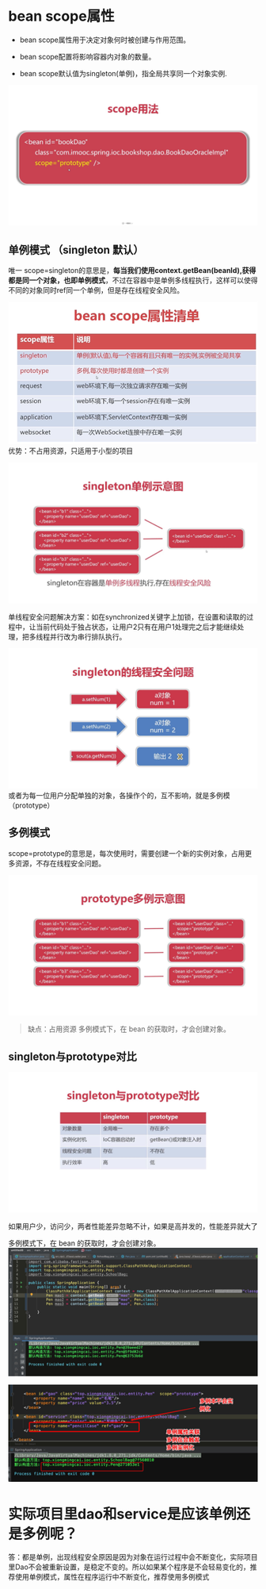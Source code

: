 # bean scope属性
* bean scope属性用于决定对象何时被创建与作用范围。

* bean scope配置将影响容器内对象的数量。

* bean scope默认值为singleton(单例)，指全局共享同一个对象实例. 

![](media/16183934003297/16183940666445.jpg)
## 单例模式 （singleton 默认）
唯一
scope=singleton的意思是，**每当我们使用context.getBean(beanId),获得都是同一个对象，也即单例模式**，不过在容器中是单例多线程执行，这样可以使得不同的对象同时ref同一个单例，但是存在线程安全风险。




![](media/16183934003297/16183934527784.png)
优势：不占用资源，只适用于小型的项目

![](media/16183934003297/16183939681734.jpg)


单线程安全问题解决方案：如在synchronized关键字上加锁，在设置和读取的过程中，让当前代码处于独占状态，让用户2只有在用户1处理完之后才能继续处理，把多线程并行改为串行排队执行。


![](media/16183934003297/16183939346919.jpg)
或者为每一位用户分配单独的对象，各操作个的，互不影响，就是多例模（prototype）
## 多例模式
scope=prototype的意思是，每次使用时，需要创建一个新的实例对象，占用更多资源，不存在线程安全问题。

![](media/16183934003297/16183937536968.jpg)

> 缺点：占用资源
多例模式下，在 bean 的获取时，才会创建对象。      

## singleton与prototype对比

![](media/16183934003297/16183937128002.jpg)

如果用户少，访问少，两者性能差异忽略不计，如果是高并发的，性能差异就大了

多例模式下，在 bean 的获取时，才会创建对象。
      ![-w1127](media/16183934003297/16183951928753.jpg)


![](media/16183934003297/16183968356158.jpg)


# 实际项目里dao和service是应该单例还是多例呢？

答：都是单例，出现线程安全原因是因为对象在运行过程中会不断变化，实际项目里Dao不会被重新设置，是稳定不变的。所以如果某个程序是不会轻易变化的，推荐使用单例模式，属性在程序运行中不断变化，推荐使用多例模式

